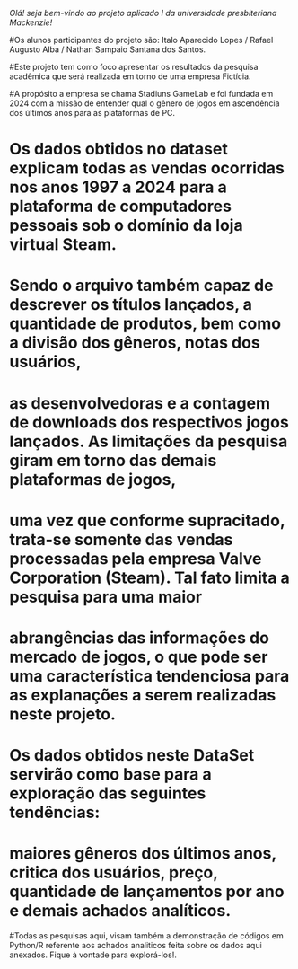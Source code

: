 *Olá! seja bem-vindo ao projeto aplicado I da universidade presbiteriana Mackenzie!*

#Os alunos participantes do projeto são: Italo Aparecido Lopes / Rafael Augusto Alba / Nathan Sampaio Santana dos Santos.

#Este projeto tem como foco apresentar os resultados da pesquisa acadêmica que será realizada em torno de uma empresa Fictícia. 

#A propósito a empresa se chama Stadiuns GameLab e foi fundada em 2024 com a missão de entender qual o gênero de jogos em ascendência dos últimos anos para as plataformas de PC.

# Os dados obtidos no dataset explicam todas as vendas ocorridas nos anos 1997 a 2024 para a plataforma de computadores pessoais sob o domínio da loja virtual Steam.
# Sendo o arquivo também capaz de descrever os títulos lançados, a quantidade de produtos, bem como a divisão dos gêneros, notas dos usuários,
# as desenvolvedoras e a contagem de downloads dos respectivos jogos lançados. As limitações da pesquisa giram em torno das demais plataformas de jogos, 
# uma vez que conforme supracitado, trata-se somente das vendas processadas pela empresa Valve Corporation (Steam). Tal fato limita a pesquisa para uma maior 
# abrangências das informações do mercado de jogos, o que pode ser uma característica tendenciosa para as explanações a serem realizadas neste projeto. 
# Os dados obtidos neste DataSet servirão como base para a exploração das seguintes tendências:
# maiores gêneros dos últimos anos, critica dos usuários, preço, quantidade de lançamentos por ano e demais achados analíticos.

#Todas as pesquisas aqui, visam também a demonstração de códigos em Python/R referente aos achados analiticos feita sobre os dados aqui anexados. Fique à vontade para explorá-los!.


